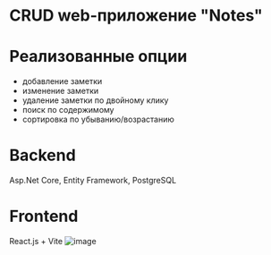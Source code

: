 # CRUD web-приложение "Notes"
# Реализованные опции
- добавление заметки
- изменение заметки
- удаление заметки по двойному клику
- поиск по содержимому
- сортировка по убыванию/возрастанию

# Backend
Asp.Net Core, Entity Framework, PostgreSQL
# Frontend
React.js + Vite
![image](https://github.com/user-attachments/assets/de568cf7-2024-4177-afe1-ace6c8ca0532)

